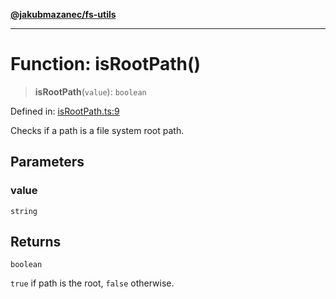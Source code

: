 [**@jakubmazanec/fs-utils**](../README.md)

---

# Function: isRootPath()

> **isRootPath**(`value`): `boolean`

Defined in:
[isRootPath.ts:9](https://github.com/jakubmazanec/tools/blob/d8ee2855cc8c253cbcc5c4d49e7356ff8450cbde/packages/fs-utils/source/isRootPath.ts#L9)

Checks if a path is a file system root path.

## Parameters

### value

`string`

## Returns

`boolean`

`true` if path is the root, `false` otherwise.
